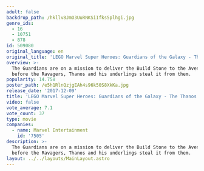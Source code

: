 ```yaml
---
adult: false
backdrop_path: /hkllv8JmO3UuRNKSiIfks5plhgi.jpg
genre_ids:
  - 16
  - 10751
  - 878
id: 509080
original_language: en
original_title: 'LEGO Marvel Super Heroes: Guardians of the Galaxy - The Thanos Threat'
overview: >-
  The Guardians are on a mission to deliver the Build Stone to the Avengers
  before the Ravagers, Thanos and his underlings steal it from them.
popularity: 14.758
poster_path: /e5h1RlnQzjgEAh4s96k50S8XkKa.jpg
release_date: '2017-12-09'
title: 'LEGO Marvel Super Heroes: Guardians of the Galaxy - The Thanos Threat'
video: false
vote_average: 7.1
vote_count: 37
type: movie
companies:
  - name: Marvel Entertainment
    id: '7505'
description: >-
  The Guardians are on a mission to deliver the Build Stone to the Avengers
  before the Ravagers, Thanos and his underlings steal it from them.
layout: ../../layouts/MainLayout.astro
---
```


